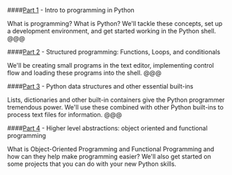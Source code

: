 ####[Part 1](?part=part1) - Intro to programming in Python

What is programming? What is Python? We'll tackle these concepts, set up a development environment, and get started working in the Python shell.
@@@

####[Part 2](?part=part2) - Structured programming: Functions, Loops, and conditionals

We'll be creating small programs in the text editor, implementing control flow and loading these programs into the shell.
@@@

####[Part 3](?part=part3) - Python data structures and other essential built-ins

Lists, dictionaries and other built-in containers give the Python programmer tremendous power. We'll use these combined with other Python built-ins to process text files for information.
@@@

####[Part 4](?part=part4) - Higher level abstractions: object oriented and functional programming

What is Object-Oriented Programming and Functional Programming and how can they help make programming easier? We'll also get started on some projects that you can do with your new Python skills.
